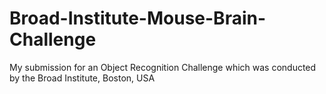 # Broad-Institute-Mouse-Brain-Challenge
My submission for an Object Recognition Challenge which was conducted by the Broad Institute, Boston, USA
